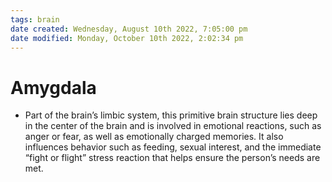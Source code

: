 ```yaml
---
tags: brain
date created: Wednesday, August 10th 2022, 7:05:00 pm
date modified: Monday, October 10th 2022, 2:02:34 pm
---
```


# Amygdala
- Part of the brain’s limbic system, this primitive brain structure lies deep in the center of the brain and is involved in emotional reactions, such as anger or fear, as well as emotionally charged memories. It also influences behavior such as feeding, sexual interest, and the immediate “fight or flight” stress reaction that helps ensure the person’s needs are met.




